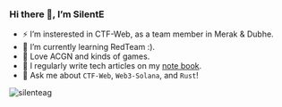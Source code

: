 ### Hi there 👋, I’m SilentE

- ⚡ I’m insterested in CTF-Web, as a team member in Merak & Dubhe.
- 🌱 I’m currently learning RedTeam :).
- 🎀 Love ACGN and kinds of games.
- 📝 I regularly write tech articles on my [note book](https://note.silente.dev).
- 💬 Ask me about `CTF-Web`, `Web3-Solana`, and `Rust`!


<img align="center" src="https://github-readme-stats.vercel.app/api/top-langs?username=silenteag&show_icons=true&locale=en&layout=compact" alt="silenteag" />
